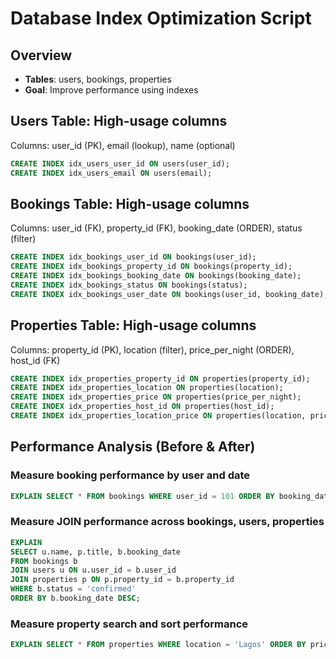 # Database Index Optimization Script

## Overview
- **Tables**: users, bookings, properties
- **Goal**: Improve performance using indexes

## Users Table: High-usage columns
Columns: user_id (PK), email (lookup), name (optional)

```sql
CREATE INDEX idx_users_user_id ON users(user_id);
CREATE INDEX idx_users_email ON users(email);
```

## Bookings Table: High-usage columns
Columns: user_id (FK), property_id (FK), booking_date (ORDER), status (filter)

```sql
CREATE INDEX idx_bookings_user_id ON bookings(user_id);
CREATE INDEX idx_bookings_property_id ON bookings(property_id);
CREATE INDEX idx_bookings_booking_date ON bookings(booking_date);
CREATE INDEX idx_bookings_status ON bookings(status);
CREATE INDEX idx_bookings_user_date ON bookings(user_id, booking_date);
```

## Properties Table: High-usage columns
Columns: property_id (PK), location (filter), price_per_night (ORDER), host_id (FK)

```sql
CREATE INDEX idx_properties_property_id ON properties(property_id);
CREATE INDEX idx_properties_location ON properties(location);
CREATE INDEX idx_properties_price ON properties(price_per_night);
CREATE INDEX idx_properties_host_id ON properties(host_id);
CREATE INDEX idx_properties_location_price ON properties(location, price_per_night);
```

## Performance Analysis (Before & After)

### Measure booking performance by user and date
```sql
EXPLAIN SELECT * FROM bookings WHERE user_id = 101 ORDER BY booking_date DESC;
```

### Measure JOIN performance across bookings, users, properties
```sql
EXPLAIN
SELECT u.name, p.title, b.booking_date
FROM bookings b
JOIN users u ON u.user_id = b.user_id
JOIN properties p ON p.property_id = b.property_id
WHERE b.status = 'confirmed'
ORDER BY b.booking_date DESC;
```

### Measure property search and sort performance
```sql
EXPLAIN SELECT * FROM properties WHERE location = 'Lagos' ORDER BY price_per_night;
```
